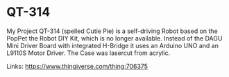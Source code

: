 # QT-314
My Project QT-314 (spelled Cutie Pie) is a self-driving Robot based on the PopPet the Robot DIY Kit, which is no longer available. Instead of the DAGU Mini Driver Board with integrated H-Bridge it uses an Arduino UNO and an L9110S Motor Driver. 
The Case was lasercut from acrylic. 

Links:
https://www.thingiverse.com/thing:706375


